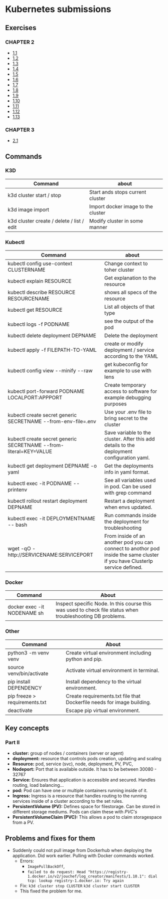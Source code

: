 # Kubernetes submissions

## Exercises

### CHAPTER 2
- [1.1](https://github.com/Jouchef/KubernetesSubmissions/tree/1.1/Log_output)
- [1.2](https://github.com/Jouchef/KubernetesSubmissions/tree/1.2/todo_app)
- [1.3](https://github.com/Jouchef/KubernetesSubmissions/tree/1.3/Log_output)
- [1.4](https://github.com/Jouchef/KubernetesSubmissions/tree/1.4/todo_app)
- [1.5](https://github.com/Jouchef/KubernetesSubmissions/tree/1.5/todo_app)
- [1.6](https://github.com/Jouchef/KubernetesSubmissions/tree/1.6/todo_app)
- [1.7](https://github.com/Jouchef/KubernetesSubmissions/tree/1.7/Log_output)
- [1.8](https://github.com/Jouchef/KubernetesSubmissions/tree/1.8/todo_app)
- [1.9](https://github.com/Jouchef/KubernetesSubmissions/tree/1.9/pingpong) 
- [1.10](https://github.com/Jouchef/KubernetesSubmissions/tree/1.10/Log_output)
- [1.11](https://github.com/Jouchef/KubernetesSubmissions/tree/1.11/Log_output)
- [1.12](https://github.com/Jouchef/KubernetesSubmissions/tree/1.12/todo_app)
- [1.13](https://github.com/Jouchef/KubernetesSubmissions/tree/1.13/todo_app)

### CHAPTER 3
- [2.1](https://github.com/Jouchef/KubernetesSubmissions/tree/2.1/Log_output)

## Commands

### K3D
| Command                                    | about                              |
| ------------------------------------------ | ---------------------------------- |
| k3d cluster start / stop                   | Start ands stops current cluster   |
| k3d image import                           | Import docker image to the cluster |
| k3d cluster create / delete / list /  edit | Modify cluster in some manner      |

### Kubectl
| Command                                                           | about                                                                                                                       |
| ----------------------------------------------------------------- | --------------------------------------------------------------------------------------------------------------------------- |
| kubectl config use-context CLUSTERNAME                            | Change context to toher cluster                                                                                             |
| kubectl explain RESOURCE                                          | Get explanation to the resource                                                                                             |
| kubectl describe RESOURCE RESOURCENAME                            | shows all specs of the resource                                                                                             |
| kubectl get RESOURCE                                              | List all objects of that type                                                                                               |
| kubectl logs -f PODNAME                                           | see the output of the pod                                                                                                   |
| kubectl delete deployment DEPNAME                                 | Delete the deployment                                                                                                       |
| kubectl apply -f FILEPATH-TO-YAML                                 | create or modify deployment / service according to the YAML                                                                 |
| kubectl config view --minify --raw                                | get kubeconfig for example to use with lens                                                                                 |
| kubectl port-forward PODNAME LOCALPORT:APPPORT                    | Create temporary access to software for example debugging purposes                                                          |
| kubectl create secret generic SECRETNAME --from-env-file=.env     | Use your .env file to bring secret to the cluster                                                                           |
| kubectl create secret generic SECRETNAME --from-literal=KEY=VALUE | Save variable to the cluster. After this add details to the deployment configuration yaml.                                  |
| kubectl get deployment DEPNAME -o yaml                            | Get the deployments info in yaml format.                                                                                    |
| kubectl exec -it PODNAME -- printenv                              | See all variables used in pod. Can be used with grep command                                                                |
| kubectl rollout restart deployment DEPNAME                        | Restart a deployment when envs updated.                                                                                     |
| kubectl exec -it DEPLOYMENTNAME -- bash                           | Run commands inside the deployment for troubleshooting                                                                      |
| wget -qO - http://SERVICENAME:SERVICEPORT                         | From inside of an another pod you can connect to anothor pod inside the same cluster if you have ClusterIp service defined. |


### Docker
| Command                     | About                                                                                                      |
| --------------------------- | ---------------------------------------------------------------------------------------------------------- |
| docker exec -it NODENAME sh | Inspect specific Node. In this course this was used to check file status when troubleshooting DB problems. |


### Other
| Command                       | About                                                                  |
| ----------------------------- | ---------------------------------------------------------------------- |
| python3 -m venv venv          | Create virtual environment including python and pip.                   |
| source venv/bin/activate      | Activate virtual environment in terminal.                              |
| pip install DEPENDENCY        | Install dependency to the virtual environment.                         |
| pip freeze > requirements.txt | Create requirements.txt file that Dockerfile needs for image building. |
| deactivate                    | Escape pip virtual environment.                                        |



## Key concepts

### Part II

- **cluster:** group of nodes / containers (server or agent)
- **deployment:** resource that controls pods creation, updating and scaling
- **Resource:** pod, service (svc), node, deployment, PV, PVC, 
- **Nodeport:** Port that is available outside. It has to be between 30080 - 32767
- **Service:** Ensures that application is accessible and secured. Handles routing, load balancing... 
- **pod:** Pod can have one or multiple containers running inside of it. 
- **Ingress:** Ingress is a resource that handles routing to the running services inside of a cluster according to the set rules.
- **PersistentVolume (PV):** Defines space for filestorage. Can be stored in different storage mediums. Pods can claim these with *PVC's*
- **PersistentVolumeClaim (PVC):** This allows a pod to claim storagespace from a PV.


## Problems and fixes for them
- Suddenly could not pull image from Dockerhub when deploying the application. Did work earlier. Pulling with Docker commands worked. 
  - Errors: 
    - ```ImagePullBackOff```, 
    - ```failed to do request: Head "https://registry-1.docker.io/v2/jouchef/log_creator/manifests/1.10.1": dial tcp: lookup registry-1.docker.io: Try again```
  - Fix: ```k3d cluster stop CLUSTER``` ```k3d cluster start CLUSTER```
  - This fixed the problem for me. 
